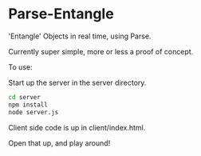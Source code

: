 Parse-Entangle
===============

'Entangle' Objects in real time, using Parse.

Currently super simple, more or less a proof of concept.

To use:

Start up the server in the server directory.

```sh
cd server
npm install
node server.js
```

Client side code is up in client/index.html.

Open that up, and play around!
